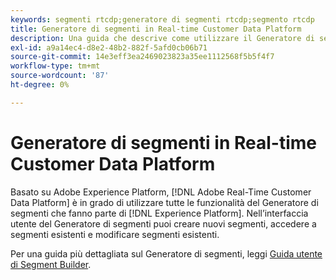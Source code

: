 ```yaml
---
keywords: segmenti rtcdp;generatore di segmenti rtcdp;segmento rtcdp
title: Generatore di segmenti in Real-time Customer Data Platform
description: Una guida che descrive come utilizzare il Generatore di segmenti.
exl-id: a9a14ec4-d8e2-48b2-882f-5afd0cb06b71
source-git-commit: 14e3eff3ea2469023823a35ee1112568f5b5f4f7
workflow-type: tm+mt
source-wordcount: '87'
ht-degree: 0%

---
```


# Generatore di segmenti in Real-time Customer Data Platform

Basato su Adobe Experience Platform, [!DNL Adobe Real-Time Customer Data Platform] è in grado di utilizzare tutte le funzionalità del Generatore di segmenti che fanno parte di [!DNL Experience Platform]. Nell’interfaccia utente del Generatore di segmenti puoi creare nuovi segmenti, accedere a segmenti esistenti e modificare segmenti esistenti.

Per una guida più dettagliata sul Generatore di segmenti, leggi [Guida utente di Segment Builder](../../segmentation/ui/segment-builder.md).
